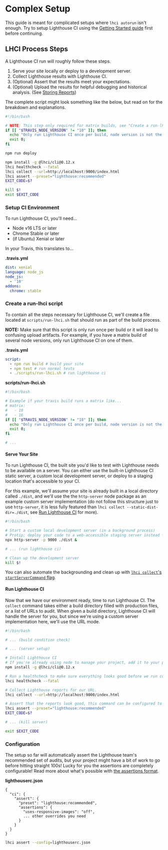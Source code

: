 # Complex Setup

This guide is meant for complicated setups where `lhci autorun` isn't enough. Try to setup Lighthouse CI using the [Getting Started guide](./getting-started.md) first before continuing.

## LHCI Process Steps

A Lighthouse CI run will roughly follow these steps.

1. Serve your site locally or deploy to a development server.
2. Collect Lighthouse results with Lighthouse CI.
3. (Optional) Assert that the results meet your expectations.
4. (Optional) Upload the results for helpful debugging and historical analysis. (See [Storing Reports](#storing-reports))

The complete script might look something like the below, but read on for the breakdown and explanations.

```bash
#!/bin/bash

# NOTE: This step only required for matrix builds, see "Create a run-lhci script" for more details.
if [[ "$TRAVIS_NODE_VERSION" != "10" ]]; then
  echo "Only run Lighthouse CI once per build, node version is not the selected version.";
  exit 0;
fi

npm run deploy

npm install -g @lhci/cli@0.12.x
lhci healthcheck --fatal
lhci collect --url=http://localhost:9000/index.html
lhci assert --preset="lighthouse:recommended"
EXIT_CODE=$?

kill $!
exit $EXIT_CODE
```

### Setup CI Environment

To run Lighthouse CI, you'll need...

- Node v16 LTS or later
- Chrome Stable or later
- (if Ubuntu) Xenial or later

In your Travis, this translates to...

**.travis.yml**

```yaml
dist: xenial
language: node_js
node_js:
  - '10'
addons:
  chrome: stable
```

### Create a run-lhci script

To contain all the steps necessary for Lighthouse CI, we'll create a file located at `scripts/run-lhci.sh` that should run as part of the build process.

**NOTE:** Make sure that this script is only run once per build or it will lead to confusing upload artifacts. For example, if you have a matrix build of several node versions, only run Lighthouse CI on one of them.

**.travis.yml**

```yaml
script:
  - npm run build # build your site
  - npm test # run normal tests
  - ./scripts/run-lhci.sh # run lighthouse ci
```

**scripts/run-lhci.sh**

```bash
#!/bin/bash

# Example if your travis build runs a matrix like...
# matrix:
#   - 18
#   - 16
if [[ "$TRAVIS_NODE_VERSION" != "18" ]]; then
  echo "Only run Lighthouse CI once per build, node version is not the selected version.";
  exit 0;
fi

# ...
```

#### Serve Your Site

To run Lighthouse CI, the built site you'd like to test with Lighthouse needs to be available on a server. You can either use the built-in Lighthouse CI static server, a custom local development server, or deploy to a staging location that's accessible to your CI.

For this example, we'll assume your site is already built in a local directory called `./dist`, and we'll use the the `http-server` node package as an example custom server implementation (do not follow this structure just to use `http-server`, it is less fully featured than `lhci collect --static-dist-dir=./dist`, see [Run Lighthouse CI](#run-lighthouse-ci) for more).

```bash
#!/bin/bash

# Start a custom local development server (in a background process)
# Protip: deploy your code to a web-accessible staging server instead for more realistic performance metrics
npx http-server -p 9000 ./dist &

# ... (run lighthouse ci)

# Clean up the development server
kill $!
```

You can also automate the backgrounding and clean up with [`lhci collect`'s `startServerCommand` flag](./cli#collect).

#### Run Lighthouse CI

Now that we have our environment ready, time to run Lighthouse CI. The `collect` command takes either a build directory filled with production files, or a list of URLs to audit. When given a build directory, Lighthouse CI will handle the server for you, but since we're using a custom server implementation here, we'll use the URL mode.

```bash
#!/bin/bash

# ... (build condition check)

# ... (server setup)

# Install Lighthouse CI
# If you're already using node to manage your project, add it to your package.json `devDependencies` instead to skip this step.
npm install -g @lhci/cli@0.12.x

# Run a healthcheck to make sure everything looks good before we run collection.
lhci healthcheck --fatal

# Collect Lighthouse reports for our URL.
lhci collect --url=http://localhost:9000/index.html

# Assert that the reports look good, this command can be configured to ease your Lighthouse transition.
lhci assert --preset="lighthouse:recommended"
EXIT_CODE=$?

# ... (kill server)

exit $EXIT_CODE
```

### Configuration

The setup so far will automatically assert the Lighthouse team's recommended set of audits, but your project might have a bit of work to go before hitting straight 100s! Lucky for you the assertions are completely configurable! Read more about what's possible with [the assertions format](./configuration.md#assert).

**lighthouserc.json**

```jsonc
{
  "ci": {
    "assert": {
      "preset": "lighthouse:recommended",
      "assertions": {
        "uses-responsive-images": "off",
        ... other overrides you need
      }
    }
  }
}
```

```bash
lhci assert --config=lighthouserc.json
```

